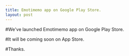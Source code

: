 ```yaml
---
title: Emotimemo app on Google Play Store.
layout: post
---
```


#We've launched Emotimemo app on Google Play Store.

#It will be coming soon on App Store.

#Thanks.
